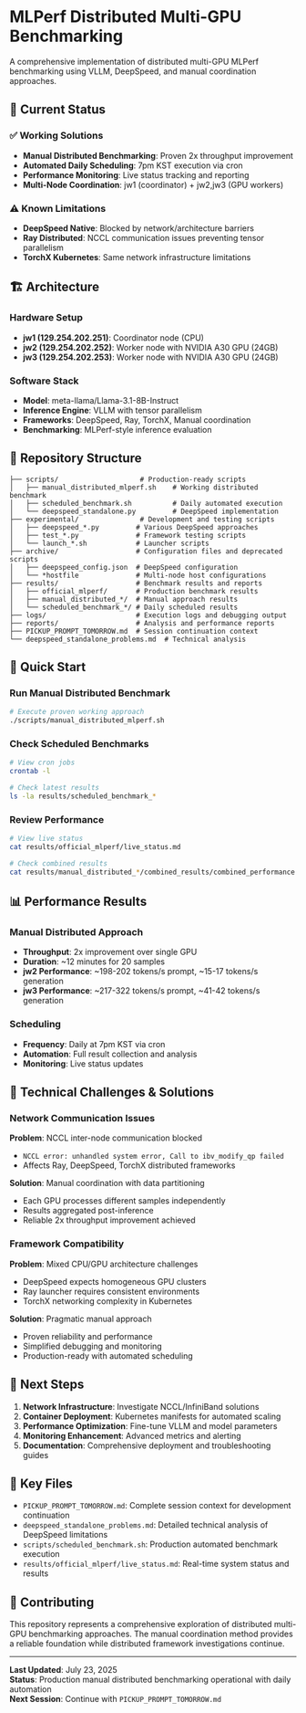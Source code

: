 # MLPerf Distributed Multi-GPU Benchmarking

A comprehensive implementation of distributed multi-GPU MLPerf benchmarking using VLLM, DeepSpeed, and manual coordination approaches.

## 🎯 Current Status

### ✅ Working Solutions
- **Manual Distributed Benchmarking**: Proven 2x throughput improvement
- **Automated Daily Scheduling**: 7pm KST execution via cron
- **Performance Monitoring**: Live status tracking and reporting
- **Multi-Node Coordination**: jw1 (coordinator) + jw2,jw3 (GPU workers)

### ⚠️ Known Limitations  
- **DeepSpeed Native**: Blocked by network/architecture barriers
- **Ray Distributed**: NCCL communication issues preventing tensor parallelism
- **TorchX Kubernetes**: Same network infrastructure limitations

## 🏗️ Architecture

### Hardware Setup
- **jw1 (129.254.202.251)**: Coordinator node (CPU)
- **jw2 (129.254.202.252)**: Worker node with NVIDIA A30 GPU (24GB)
- **jw3 (129.254.202.253)**: Worker node with NVIDIA A30 GPU (24GB)

### Software Stack
- **Model**: meta-llama/Llama-3.1-8B-Instruct
- **Inference Engine**: VLLM with tensor parallelism
- **Frameworks**: DeepSpeed, Ray, TorchX, Manual coordination
- **Benchmarking**: MLPerf-style inference evaluation

## 📁 Repository Structure

```
├── scripts/                    # Production-ready scripts
│   ├── manual_distributed_mlperf.sh    # Working distributed benchmark
│   ├── scheduled_benchmark.sh          # Daily automated execution
│   └── deepspeed_standalone.py         # DeepSpeed implementation
├── experimental/               # Development and testing scripts
│   ├── deepspeed_*.py         # Various DeepSpeed approaches
│   ├── test_*.py              # Framework testing scripts
│   └── launch_*.sh            # Launcher scripts
├── archive/                   # Configuration files and deprecated scripts
│   ├── deepspeed_config.json  # DeepSpeed configuration
│   └── *hostfile              # Multi-node host configurations
├── results/                   # Benchmark results and reports
│   ├── official_mlperf/       # Production benchmark results
│   ├── manual_distributed_*/  # Manual approach results
│   └── scheduled_benchmark_*/ # Daily scheduled results
├── logs/                      # Execution logs and debugging output
├── reports/                   # Analysis and performance reports
├── PICKUP_PROMPT_TOMORROW.md  # Session continuation context
└── deepspeed_standalone_problems.md  # Technical analysis
```

## 🚀 Quick Start

### Run Manual Distributed Benchmark
```bash
# Execute proven working approach
./scripts/manual_distributed_mlperf.sh
```

### Check Scheduled Benchmarks
```bash
# View cron jobs
crontab -l

# Check latest results
ls -la results/scheduled_benchmark_*
```

### Review Performance
```bash
# View live status
cat results/official_mlperf/live_status.md

# Check combined results
cat results/manual_distributed_*/combined_results/combined_performance.txt
```

## 📊 Performance Results

### Manual Distributed Approach
- **Throughput**: 2x improvement over single GPU
- **Duration**: ~12 minutes for 20 samples
- **jw2 Performance**: ~198-202 tokens/s prompt, ~15-17 tokens/s generation  
- **jw3 Performance**: ~217-322 tokens/s prompt, ~41-42 tokens/s generation

### Scheduling
- **Frequency**: Daily at 7pm KST via cron
- **Automation**: Full result collection and analysis
- **Monitoring**: Live status updates

## 🔧 Technical Challenges & Solutions

### Network Communication Issues
**Problem**: NCCL inter-node communication blocked
- `NCCL error: unhandled system error, Call to ibv_modify_qp failed`
- Affects Ray, DeepSpeed, TorchX distributed frameworks

**Solution**: Manual coordination with data partitioning
- Each GPU processes different samples independently
- Results aggregated post-inference
- Reliable 2x throughput improvement achieved

### Framework Compatibility
**Problem**: Mixed CPU/GPU architecture challenges
- DeepSpeed expects homogeneous GPU clusters
- Ray launcher requires consistent environments
- TorchX networking complexity in Kubernetes

**Solution**: Pragmatic manual approach
- Proven reliability and performance
- Simplified debugging and monitoring
- Production-ready with automated scheduling

## 🎯 Next Steps

1. **Network Infrastructure**: Investigate NCCL/InfiniBand solutions
2. **Container Deployment**: Kubernetes manifests for automated scaling
3. **Performance Optimization**: Fine-tune VLLM and model parameters
4. **Monitoring Enhancement**: Advanced metrics and alerting
5. **Documentation**: Comprehensive deployment and troubleshooting guides

## 📝 Key Files

- `PICKUP_PROMPT_TOMORROW.md`: Complete session context for development continuation
- `deepspeed_standalone_problems.md`: Detailed technical analysis of DeepSpeed limitations
- `scripts/scheduled_benchmark.sh`: Production automated benchmark execution
- `results/official_mlperf/live_status.md`: Real-time system status and results

## 🤝 Contributing

This repository represents a comprehensive exploration of distributed multi-GPU benchmarking approaches. The manual coordination method provides a reliable foundation while distributed framework investigations continue.

---

**Last Updated**: July 23, 2025  
**Status**: Production manual distributed benchmarking operational with daily automation  
**Next Session**: Continue with `PICKUP_PROMPT_TOMORROW.md`